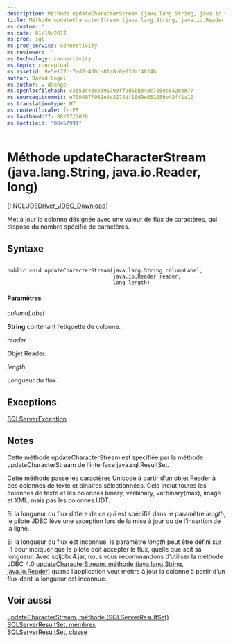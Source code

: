 ```yaml
---
description: Méthode updateCharacterStream (java.lang.String, java.io.Reader, long)
title: Méthode updateCharacterStream (java.lang.String, java.io.Reader, long)
ms.custom: ''
ms.date: 01/19/2017
ms.prod: sql
ms.prod_service: connectivity
ms.reviewer: ''
ms.technology: connectivity
ms.topic: conceptual
ms.assetid: 9e5e177c-7ed7-4d0c-8fa8-0e13daf46f4b
author: David-Engel
ms.author: v-daenge
ms.openlocfilehash: c3553de88b391799ff9d5bb348c705ec6426b877
ms.sourcegitcommit: e700497f962e4c2274df16d9e651059b42ff1a10
ms.translationtype: HT
ms.contentlocale: fr-FR
ms.lasthandoff: 08/17/2020
ms.locfileid: "88457991"
---
```

# <a name="updatecharacterstream-method-javalangstring-javaioreader-long"></a>Méthode updateCharacterStream (java.lang.String, java.io.Reader, long)
[!INCLUDE[Driver_JDBC_Download](../../../includes/driver_jdbc_download.md)]

  Met à jour la colonne désignée avec une valeur de flux de caractères, qui dispose du nombre spécifié de caractères.  
  
## <a name="syntax"></a>Syntaxe  
  
```  
  
public void updateCharacterStream(java.lang.String columnLabel,  
                                  java.io.Reader reader,  
                                  long length)  
```  
  
#### <a name="parameters"></a>Paramètres  
 *columnLabel*  
  
 **String** contenant l’étiquette de colonne.  
  
 *reader*  
  
 Objet Reader.  
  
 *length*  
  
 Longueur du flux.  
  
## <a name="exceptions"></a>Exceptions  
 [SQLServerException](../../../connect/jdbc/reference/sqlserverexception-class.md)  
  
## <a name="remarks"></a>Notes  
 Cette méthode updateCharacterStream est spécifiée par la méthode updateCharacterStream de l’interface java.sql.ResultSet.  
  
 Cette méthode passe les caractères Unicode à partir d’un objet Reader à des colonnes de texte et binaires sélectionnées. Cela inclut toutes les colonnes de texte et les colonnes binary, varbinary, varbinary(max), image et XML, mais pas les colonnes UDT.  
  
 Si la longueur du flux diffère de ce qui est spécifié dans le paramètre *length*, le pilote JDBC lève une exception lors de la mise à jour ou de l’insertion de la ligne.  
  
 Si la longueur du flux est inconnue, le paramètre *length* peut être défini sur -1 pour indiquer que le pilote doit accepter le flux, quelle que soit sa longueur. Avec sqljdbc4.jar, nous vous recommandons d’utiliser la méthode JDBC 4.0 [updateCharacterStream, méthode &#40;java.lang.String, java.io.Reader&#41;](../../../connect/jdbc/reference/updatecharacterstream-method-java-lang-string-java-io-reader.md) quand l’application veut mettre à jour la colonne à partir d’un flux dont la longueur est inconnue.  
  
## <a name="see-also"></a>Voir aussi  
 [updateCharacterStream, méthode &#40;SQLServerResultSet&#41;](../../../connect/jdbc/reference/updatecharacterstream-method-sqlserverresultset.md)   
 [SQLServerResultSet, membres](../../../connect/jdbc/reference/sqlserverresultset-members.md)   
 [SQLServerResultSet, classe](../../../connect/jdbc/reference/sqlserverresultset-class.md)  
  
  
